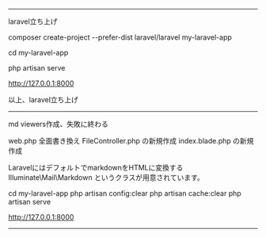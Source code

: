 
---

laravel立ち上げ

composer create-project --prefer-dist laravel/laravel my-laravel-app

cd my-laravel-app

php artisan serve

http://127.0.0.1:8000

以上、laravel立ち上げ

---

md viewers作成、失敗に終わる

web.php 全面書き換え
FileController.php の新規作成
index.blade.php の新規作成

LaravelにはデフォルトでmarkdownをHTMLに変換する Illuminate\Mail\Markdown というクラスが用意されています。

cd my-laravel-app
php artisan config:clear
php artisan cache:clear
php artisan serve

http://127.0.0.1:8000

---
